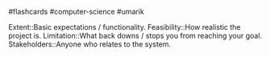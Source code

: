 #flashcards #computer-science #umarik 

Extent::Basic expectations / functionality.
Feasibility::How realistic the project is.
Limitation::What back downs / stops you from reaching your goal.
Stakeholders::Anyone who relates to the system.